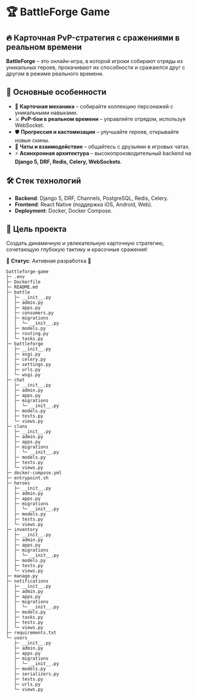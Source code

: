 # 🏆 BattleForge Game  

## 🔥 Карточная PvP-стратегия с сражениями в реальном времени  

**BattleForge** – это онлайн-игра, в которой игроки собирают отряды из уникальных героев, прокачивают их способности и сражаются друг с другом в режиме реального времени.  

## 🚀 Основные особенности  
- 🎴 **Карточная механика** – собирайте коллекцию персонажей с уникальными навыками.  
- ⚔️ **PvP-бои в реальном времени** – управляйте отрядом, используя WebSocket.  
- 🛡 **Прогрессия и кастомизация** – улучшайте героев, открывайте новые скины.  
- 💬 **Чаты и взаимодействие** – общайтесь с друзьями в игровых чатах.  
- ⚡ **Асинхронная архитектура** – высокопроизводительный backend на **Django 5, DRF, Redis, Celery, WebSockets**.  

## 🛠 Стек технологий  
- **Backend**: Django 5, DRF, Channels, PostgreSQL, Redis, Celery.  
- **Frontend**: React Native (поддержка iOS, Android, Web).  
- **Deployment**: Docker, Docker Compose.  

## 🎯 Цель проекта  
Создать динамичную и увлекательную карточную стратегию, сочетающую глубокую тактику и красочные сражения!  

📌 **Статус**: Активная разработка 🔧  

```
battleforge-game
├─ .env
├─ Dockerfile
├─ README.md
├─ battle
│  ├─ __init__.py
│  ├─ admin.py
│  ├─ apps.py
│  ├─ consumers.py
│  ├─ migrations
│  │  └─ __init__.py
│  ├─ models.py
│  ├─ routing.py
│  └─ tasks.py
├─ battleforge
│  ├─ __init__.py
│  ├─ asgi.py
│  ├─ celery.py
│  ├─ settings.py
│  ├─ urls.py
│  └─ wsgi.py
├─ chat
│  ├─ __init__.py
│  ├─ admin.py
│  ├─ apps.py
│  ├─ migrations
│  │  └─ __init__.py
│  ├─ models.py
│  ├─ tests.py
│  └─ views.py
├─ clans
│  ├─ __init__.py
│  ├─ admin.py
│  ├─ apps.py
│  ├─ migrations
│  │  └─ __init__.py
│  ├─ models.py
│  ├─ tests.py
│  └─ views.py
├─ docker-compose.yml
├─ entrypoint.sh
├─ heroes
│  ├─ __init__.py
│  ├─ admin.py
│  ├─ apps.py
│  ├─ migrations
│  │  └─ __init__.py
│  ├─ models.py
│  ├─ tests.py
│  └─ views.py
├─ inventory
│  ├─ __init__.py
│  ├─ admin.py
│  ├─ apps.py
│  ├─ migrations
│  │  └─ __init__.py
│  ├─ models.py
│  ├─ tests.py
│  └─ views.py
├─ manage.py
├─ notifications
│  ├─ __init__.py
│  ├─ admin.py
│  ├─ apps.py
│  ├─ migrations
│  │  └─ __init__.py
│  ├─ models.py
│  ├─ tasks.py
│  ├─ tests.py
│  └─ views.py
├─ requirements.txt
└─ users
   ├─ __init__.py
   ├─ admin.py
   ├─ apps.py
   ├─ migrations
   │  └─ __init__.py
   ├─ models.py
   ├─ serializers.py
   ├─ tests.py
   ├─ urls.py
   └─ views.py

```